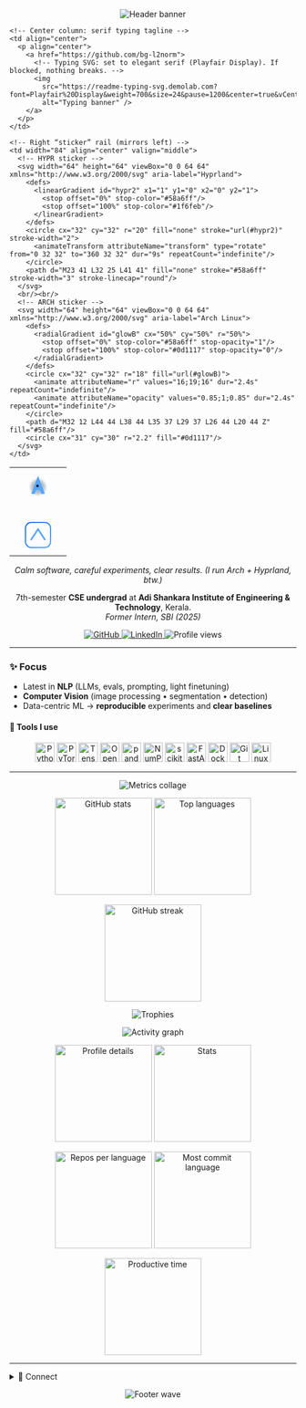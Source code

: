 <!--  █████  B E N   G .   •   G I T H U B   P R O F I L E  █████  -->

<!-- ─────────────────────  HEADER  ───────────────────── -->
<p align="center">
  <!-- Capsule Render: wave header (works without any repo assets) -->
  <img
    src="https://capsule-render.vercel.app/api?type=wave&height=220&color=0:0d1117,100:1f6feb&text=Ben%20G.&fontSize=60&fontAlignY=42&desc=Applied%20ML%20%26%20Vision&descAlignY=70&animation=fadeIn"
    alt="Header banner" />
</p>

<!-- ─────────────────  STICKERS + TAGLINE  ───────────────── -->
<table>
  <tr>
    <!-- Left “sticker” rail (animated SVG = reliable on GitHub) -->
    <td width="84" align="center" valign="middle">
      <!-- ARCH sticker -->
      <svg width="64" height="64" viewBox="0 0 64 64" xmlns="http://www.w3.org/2000/svg" aria-label="Arch Linux">
        <defs>
          <radialGradient id="glowA" cx="50%" cy="50%" r="50%">
            <stop offset="0%" stop-color="#58a6ff" stop-opacity="1"/>
            <stop offset="100%" stop-color="#0d1117" stop-opacity="0"/>
          </radialGradient>
        </defs>
        <circle cx="32" cy="32" r="18" fill="url(#glowA)">
          <animate attributeName="r" values="16;19;16" dur="2.2s" repeatCount="indefinite"/>
          <animate attributeName="opacity" values="0.8;1;0.8" dur="2.2s" repeatCount="indefinite"/>
        </circle>
        <!-- stylized A -->
        <path d="M32 12 L44 44 L38 44 L35 37 L29 37 L26 44 L20 44 Z" fill="#58a6ff"/>
        <circle cx="31" cy="30" r="2.2" fill="#0d1117"/>
      </svg>
      <br/><br/>
      <!-- HYPR sticker -->
      <svg width="64" height="64" viewBox="0 0 64 64" xmlns="http://www.w3.org/2000/svg" aria-label="Hyprland">
        <defs>
          <linearGradient id="hypr" x1="0" y1="0" x2="1" y2="1">
            <stop offset="0%" stop-color="#1f6feb"/>
            <stop offset="100%" stop-color="#58a6ff"/>
          </linearGradient>
        </defs>
        <rect x="10" y="10" width="44" height="44" rx="10" fill="none" stroke="url(#hypr)" stroke-width="2">
          <animate attributeName="stroke-width" values="2;3;2" dur="1.8s" repeatCount="indefinite"/>
        </rect>
        <path d="M20 40 L32 22 L44 40" fill="none" stroke="#58a6ff" stroke-width="3" stroke-linecap="round"/>
      </svg>
    </td>

    <!-- Center column: serif typing tagline -->
    <td align="center">
      <p align="center">
        <a href="https://github.com/bg-l2norm">
          <!-- Typing SVG: set to elegant serif (Playfair Display). If blocked, nothing breaks. -->
          <img
            src="https://readme-typing-svg.demolab.com?font=Playfair%20Display&weight=700&size=24&pause=1200&center=true&vCenter=true&width=860&duration=2000&lines=NLP%20%26%20Computer%20Vision;Best%20Paper%20%E2%80%94%20ICSCC%202023%20(IEEE);Best%20Poster%20%E2%80%94%20IIIT%20Kottayam;Data%20Science%20%E2%80%A2%20Machine%20Learning%20%E2%80%A2%20Applied%20AI"
            alt="Typing banner" />
        </a>
      </p>
    </td>

    <!-- Right “sticker” rail (mirrors left) -->
    <td width="84" align="center" valign="middle">
      <!-- HYPR sticker -->
      <svg width="64" height="64" viewBox="0 0 64 64" xmlns="http://www.w3.org/2000/svg" aria-label="Hyprland">
        <defs>
          <linearGradient id="hypr2" x1="1" y1="0" x2="0" y2="1">
            <stop offset="0%" stop-color="#58a6ff"/>
            <stop offset="100%" stop-color="#1f6feb"/>
          </linearGradient>
        </defs>
        <circle cx="32" cy="32" r="20" fill="none" stroke="url(#hypr2)" stroke-width="2">
          <animateTransform attributeName="transform" type="rotate" from="0 32 32" to="360 32 32" dur="9s" repeatCount="indefinite"/>
        </circle>
        <path d="M23 41 L32 25 L41 41" fill="none" stroke="#58a6ff" stroke-width="3" stroke-linecap="round"/>
      </svg>
      <br/><br/>
      <!-- ARCH sticker -->
      <svg width="64" height="64" viewBox="0 0 64 64" xmlns="http://www.w3.org/2000/svg" aria-label="Arch Linux">
        <defs>
          <radialGradient id="glowB" cx="50%" cy="50%" r="50%">
            <stop offset="0%" stop-color="#58a6ff" stop-opacity="1"/>
            <stop offset="100%" stop-color="#0d1117" stop-opacity="0"/>
          </radialGradient>
        </defs>
        <circle cx="32" cy="32" r="18" fill="url(#glowB)">
          <animate attributeName="r" values="16;19;16" dur="2.4s" repeatCount="indefinite"/>
          <animate attributeName="opacity" values="0.85;1;0.85" dur="2.4s" repeatCount="indefinite"/>
        </circle>
        <path d="M32 12 L44 44 L38 44 L35 37 L29 37 L26 44 L20 44 Z" fill="#58a6ff"/>
        <circle cx="31" cy="30" r="2.2" fill="#0d1117"/>
      </svg>
    </td>
  </tr>
</table>

<!-- Micro-manifesto (serif vibe) -->
<p align="center"><i>Calm software, careful experiments, clear results. (I run Arch + Hyprland, btw.)</i></p>

<!-- ─────────────────────  BIO / LINKS  ───────────────────── -->
<p align="center">
  7th-semester <b>CSE undergrad</b> at <b>Adi Shankara Institute of Engineering &amp; Technology</b>, Kerala.<br/>
  <i>Former Intern, SBI (2025)</i>
</p>

<p align="center">
  <a href="https://github.com/bg-l2norm">
    <img src="https://img.shields.io/badge/GitHub-bg--l2norm-0d1117?style=flat&logo=github" alt="GitHub"/>
  </a>
  <a href="https://www.linkedin.com/in/ben-g-a00584250/">
    <img src="https://img.shields.io/badge/LinkedIn-Ben%20G.-0a66c2?style=flat&logo=linkedin" alt="LinkedIn"/>
  </a>
  <img src="https://komarev.com/ghpvc/?username=bg-l2norm&style=flat" alt="Profile views"/>
</p>

---

### ✨ Focus
- Latest in <b>NLP</b> (LLMs, evals, prompting, light finetuning)
- <b>Computer Vision</b> (image processing • segmentation • detection)
- Data-centric ML → <b>reproducible</b> experiments and <b>clear baselines</b>

<!-- ─────────────────────  STACK  ───────────────────── -->
#### 🧰 Tools I use
<p align="center">
  <img src="https://cdn.jsdelivr.net/gh/devicons/devicon/icons/python/python-original.svg" height="34" alt="Python"/>
  <img src="https://cdn.jsdelivr.net/gh/devicons/devicon/icons/pytorch/pytorch-original.svg" height="34" alt="PyTorch"/>
  <img src="https://cdn.jsdelivr.net/gh/devicons/devicon/icons/tensorflow/tensorflow-original.svg" height="34" alt="TensorFlow"/>
  <img src="https://cdn.jsdelivr.net/gh/devicons/devicon/icons/opencv/opencv-original.svg" height="34" alt="OpenCV"/>
  <img src="https://cdn.jsdelivr.net/gh/devicons/devicon/icons/pandas/pandas-original.svg" height="34" alt="pandas"/>
  <img src="https://cdn.jsdelivr.net/gh/devicons/devicon/icons/numpy/numpy-original.svg" height="34" alt="NumPy"/>
  <img src="https://cdn.jsdelivr.net/gh/devicons/devicon/icons/scikitlearn/scikitlearn-original.svg" height="34" alt="scikit-learn"/>
  <img src="https://cdn.jsdelivr.net/gh/devicons/devicon/icons/fastapi/fastapi-original.svg" height="34" alt="FastAPI"/>
  <img src="https://cdn.jsdelivr.net/gh/devicons/devicon/icons/docker/docker-original.svg" height="34" alt="Docker"/>
  <img src="https://cdn.jsdelivr.net/gh/devicons/devicon/icons/git/git-original.svg" height="34" alt="Git"/>
  <img src="https://cdn.jsdelivr.net/gh/devicons/devicon/icons/linux/linux-original.svg" height="34" alt="Linux"/>
</p>

---

<!-- ─────────────────────  METRICS / STATS  ───────────────────── -->
<!-- lowlighter/metrics: add more plugins in the workflow for deeper insights -->
<p align="center">
  <img src="https://raw.githubusercontent.com/bg-l2norm/bg-l2norm/main/metrics.svg" alt="Metrics collage"/>
</p>

<p align="center">
  <img height="170" src="https://github-readme-stats.vercel.app/api?username=bg-l2norm&show_icons=true&theme=radical&hide_border=true" alt="GitHub stats"/>
  <img height="170" src="https://github-readme-stats.vercel.app/api/top-langs/?username=bg-l2norm&layout=compact&theme=radical&hide_border=true" alt="Top languages"/>
</p>
<p align="center">
  <img height="170" src="https://github-readme-streak-stats.herokuapp.com/?user=bg-l2norm&theme=tokyonight&hide_border=true" alt="GitHub streak"/>
</p>

<p align="center">
  <img src="https://github-profile-trophy.vercel.app/?username=bg-l2norm&theme=tokyonight&margin-w=10&no-bg=true&no-frame=true" alt="Trophies"/>
</p>

<p align="center">
  <img src="https://github-readme-activity-graph.vercel.app/graph?username=bg-l2norm&bg_color=0d1117&color=58a6ff&line=58a6ff&point=1f6feb&hide_border=true" alt="Activity graph"/>
</p>

<!-- Summary Cards: meaningful at-a-glance insights -->
<p align="center">
  <img src="https://raw.githubusercontent.com/bg-l2norm/bg-l2norm/main/profile-summary-card-output/tokyonight/0-profile-details.svg" height="170" alt="Profile details"/>
  <img src="https://raw.githubusercontent.com/bg-l2norm/bg-l2norm/main/profile-summary-card-output/tokyonight/3-stats.svg" height="170" alt="Stats"/>
</p>
<p align="center">
  <img src="https://raw.githubusercontent.com/bg-l2norm/bg-l2norm/main/profile-summary-card-output/tokyonight/1-repos-per-language.svg" height="170" alt="Repos per language"/>
  <img src="https://raw.githubusercontent.com/bg-l2norm/bg-l2norm/main/profile-summary-card-output/tokyonight/2-most-commit-language.svg" height="170" alt="Most commit language"/>
</p>
<p align="center">
  <img src="https://raw.githubusercontent.com/bg-l2norm/bg-l2norm/main/profile-summary-card-output/tokyonight/4-productive-time.svg" height="170" alt="Productive time"/>
</p>

---

<!-- Pinned projects kept commented out per your preference
#### 📌 Projects I’m proud of
<p align="center">
  <a href="https://github.com/bg-l2norm/PROJECT_1">
    <img src="https://github-readme-stats.vercel.app/api/pin/?username=bg-l2norm&repo=PROJECT_1&theme=radical&hide_border=true" alt="Project 1"/>
  </a>
  <a href="https://github.com/bg-l2norm/PROJECT_2">
    <img src="https://github-readme-stats.vercel.app/api/pin/?username=bg-l2norm&repo=PROJECT_2&theme=radical&hide_border=true" alt="Project 2"/>
  </a>
</p>
-->

<details>
<summary>🤝 Connect</summary>

- LinkedIn: <a href="https://www.linkedin.com/in/ben-g-a00584250/">Ben G.</a>  
- GitHub: <a href="https://github.com/bg-l2norm">bg-l2norm</a>

</details>

<!-- Footer wave for symmetry -->
<p align="center">
  <img src="https://capsule-render.vercel.app/api?type=wave&height=110&color=0:0d1117,100:1f6feb&section=footer" alt="Footer wave"/>
</p>
